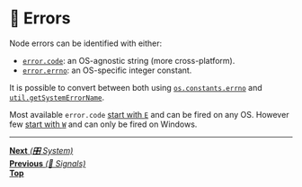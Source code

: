 # 📡 Errors

Node errors can be identified with either:

- [`error.code`](https://nodejs.org/api/errors.html#errors_error_code): an
  OS-agnostic string (more cross-platform).
- [`error.errno`](https://nodejs.org/api/errors.html#errors_error_errno): an
  OS-specific integer constant.

It is possible to convert between both using
[`os.constants.errno`](https://nodejs.org/api/os.html#os_error_constants) and
[`util.getSystemErrorName`](https://nodejs.org/api/util.html#util_util_getsystemerrorname_err).

Most available `error.code`
[start with `E`](https://nodejs.org/api/os.html#os_posix_error_constants) and
can be fired on any OS. However few
[start with `W`](https://nodejs.org/api/os.html#os_windows_specific_error_constants)
and can only be fired on Windows.

<hr>

[**Next** _(🎛️ System)_](../system/README.md)<br>
[**Previous** _(📡 Signals)_](signals.md)<br> [**Top**](README.md)<br>
